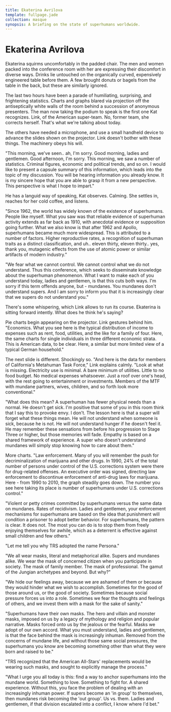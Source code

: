 ```yaml
---
title: Ekaterina Avrilova
template: fullpage.jade
collection: masque
synopsis: A briefing on the state of superhumans worldwide.
---
```


# Ekaterina Avrilova

Ekaterina squirms uncomfortably in the padded chair. The men and women packed into the conference room with her are expressing their discomfort in diverse ways. Drinks lie untouched on the organically curved, expensively engineered table before them. A few brought donuts or bagels from the table in the back, but these are similarly ignored.

The last two hours have been a parade of humiliating, surprising, and frightening statistics. Charts and graphs blared via projection off the antiseptically white walls of the room behind a succession of anonymous presenters. The man now taking the podium to speak is the first one Kat recognizes. Link, of the American super-team. No, former team, she corrects herself. That's what we're talking about today.

The others have needed a microphone, and use a small handheld device to advance the slides shown on the projector. Link doesn't bother with these things. The machinery obeys his will.

"This morning, we've seen.. ah, I'm sorry. Good morning, ladies and gentlemen. Good afternoon, I'm sorry. This morning, we saw a number of statistics. Criminal figures, economic and political trends, and so on. I would like to present a capsule summary of this information, which leads into the topic of my discussion. You will be hearing information you already know. It is my sincere hope that you are able to grasp it from a new perspective. This perspective is what I hope to impart."

He has a languid way of speaking, Kat observes. Calming. She settles in, reaches for her cold coffee, and listens.

"Since 1962, the world has widely known of the existence of superhumans. People like myself. What you saw was that reliable evidence of superhuman activity extends as far back as 1910, with anecdotal evidence or supposition going further. What we also know is that after 1962 and Apollo, superhumans became much more widespread. This is attributed to a number of factors. Higher reproductive rates, a recognition of superhuman traits as a distinct classification, and uh.. eleven thirty, eleven thirty.. yes, thank you, mutagenic effects from the use of atomic power or similar artifacts of modern industry."

"We fear what we cannot control. We cannot control what we do not understand. Thus this conference, which seeks to disseminate knowledge about the superhuman phenomenon. What I want to make each of you understand today, ladies and gentlemen, is that this cuts both ways. I'm sorry if this term offends anyone, but - mundanes. You mundanes don't understand supers. And I am sorry to inform you that it is increasingly clear that we supers do not understand you."

There's some whispering, which Link allows to run its course. Ekaterina is sitting forward intently. What does he think he's saying?

Pie charts begin appearing on the projector. Link gestures behind him. "Economics. What you see here is the typical distribution of income to expenses such as rent, food, utilities, and the like for a family of four. Here, the same charts for single individuals in three different economic strata. This is American data, to be clear. Here, a similar but more limited view of a typical German household."

The next slide is different. Shockingly so. "And here is the data for members of California's Metahuman Task Force," Link explains calmly. "Look at what is missing. Electricity use is minimal. A bare minimum of utilities. Little to no food budget. No medical expenses whatsoever. Just a roof over one's head, with the rest going to entertainment or investments. Members of the MTF with mundane partners, wives, children, and so forth look more conventional."

"What does this mean? A superhuman has fewer physical needs than a normal. He doesn't get sick. I'm positive that some of you in this room think that I say this to provoke envy. I don't. The lesson here is that a super will forget what these things mean. He will not understand when someone is sick, because he is not. He will not understand hunger if he doesn't feel it. He may remember these sensations from before his progression to Stage Three or higher, but those memories will fade. Empathy is based on a shared framework of experience. A super who doesn't understand mundanes will simply stop knowing how to care about them."

More charts. "Law enforcement. Many of you will remember the push for decriminalization of marijuana and other drugs. In 1990, 24% of the total number of persons under control of the U.S. corrections system were there for drug-related offenses. An executive order was signed, directing law enforcement to discontinue enforcement of anti-drug laws for marijuana. Here - from 1990 to 2010, the graph steadily goes down. The number you see here taking its place is number of superhumans under U.S. corrections control."

"Violent or petty crimes committed by superhumans versus the same data on mundanes. Rates of recidivism. Ladies and gentlemen, your enforcement mechanisms for superhumans are based on the idea that punishment will condition a prisoner to adopt better behavior. For superhumans, the pattern is clear. It does not. The most you can do is to stop them from freely enjoying themselves for awhile, which as a deterrent is effective against small children and few others."

"Let me tell you why TRS adopted the name Persona."

"We all wear masks, literal and metaphorical alike. Supers and mundanes alike. We wear the mask of concerned citizen when you participate in society. The mask of family member. The mask of professional. The gamut of the Jungian archetypes and beyond. But why?"

"We hide our feelings away, because we are ashamed of them or because they would hinder what we wish to accomplish. Sometimes for the good of those around us, or the good of society. Sometimes because social pressure forces us into a role. Sometimes we fear the thoughts and feelings of others, and we invest them with a mask for the sake of sanity."

"Superhumans have their own masks. The hero and villain and monster masks, imposed on us by a legacy of mythology and religion and popular narrative. Masks forced onto us by the jealous or the fearful. Masks we adopt of our own accord. What you must understand, ladies and gentlemen, is that the face behind the mask is increasingly inhuman. Removed from the concerns of mundane life, and without those same social pressures, the superhumans you know are becoming something other than what they were born and raised to be."

"TRS recognized that the American All-Stars' replacements would be wearing such masks, and sought to explicitly manage the process."

"What I urge you all today is this: find a way to anchor superhumans into the mundane world. Something to love. Something to fight for. A shared experience. Without this, you face the problem of dealing with an increasingly inhuman power. If supers become an 'in group' to themselves, then mundanes risk becoming the 'out group'. Us vs. them. Ladies and gentlemen, if that division escalated into a conflict, I know where I'd bet."
